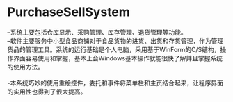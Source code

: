 # PurchaseSellSystem
–系统主要包括仓库显示、采购管理、库存管理、退货管理等功能。<br/>
–软件主要服务中小型食品商铺对于食品货物的进货、出货和存货管理，作为管理货品的管理工具。系统的运行基础是个人电脑，采用基于WinForm的C/S结构，操作界面容易使用和掌握，基本上会Windows基本操作就能很快了解并且掌握系统的使用方法。<br/><br/>
-本系统巧妙的使用重绘控件，委托和事件将菜单栏和主页结合起来，让程序界面的实用性也得到了很大提高。
